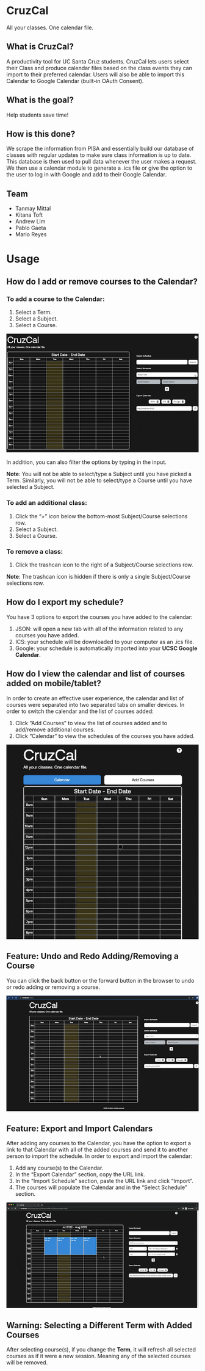 # CruzCal
All your classes. One calendar file.
## What is CruzCal? 
A productivity tool for UC Santa Cruz students. CruzCal lets users select their Class and produce calendar files based on the class events they can import to their preferred calendar. Users will also be able to import this Calendar to Google Calendar (built-in OAuth Consent). 

## What is the goal? 
Help students save time! 

## How is this done? 
We scrape the information from PISA and essentially build our database of classes with regular updates to make sure class information is up to date. This database is then used to pull data whenever the user makes a request. We then use a calendar module to generate a .ics file or give the option to the user to log in with Google and add to their Google Calendar.

## Team
- Tanmay Mittal 
- Kitana Toft
- Andrew Lim
- Pablo Gaeta
- Mario Reyes

# Usage

## How do I add or remove courses to the Calendar?

### To add a course to the Calendar:
1. Select a Term.
2. Select a Subject.
3. Select a Course.

![Add and Delete Classes Demo](frontend/apps/cruzcal/public/assets/images/add-and-delete-classes-demo.gif)

In addition, you can also filter the options by typing in the input.

**Note**: You will not be able to select/type a Subject until you have picked a Term. Similarly, you will not be able to select/type a Course until you have selected a Subject.

### To add an additional class:
1. Click the “+” icon below the bottom-most Subject/Course selections row.
2. Select a Subject.
3. Select a Course.

### To remove a class:
1. Click the trashcan icon to the right of a Subject/Course selections row.

**Note**: The trashcan icon is hidden if there is only a single Subject/Course selections row.

## How do I export my schedule?
You have 3 options to export the courses you have added to the calendar:
1. JSON: will open a new tab with all of the information related to any courses you have added.
2. ICS: your schedule will be downloaded to your computer as an .ics file.
3. Google: your schedule is automatically imported into your **UCSC Google Calendar**.

## How do I view the calendar and list of courses added on mobile/tablet?
In order to create an effective user experience, the calendar and list of courses were separated into two separated tabs on smaller devices. In order to switch the calendar and the list of courses added:

1. Click “Add Courses” to view the list of courses added and to add/remove additional courses.
2. Click “Calendar” to view the schedules of the courses you have added.

![Mobile View Demo](frontend/apps/cruzcal/public/assets/images/mobile-view-demo.gif)

## Feature: Undo and Redo Adding/Removing a Course
You can click the back button or the forward button in the browser to undo or redo adding or removing a course.

![Course Selection History Demo](frontend/apps/cruzcal/public/assets/images/course-selection-history-demo.gif)

## Feature: Export and Import Calendars
After adding any courses to the Calendar, you have the option to export a link to that Calendar with all of the added courses and send it to another person to import the schedule. In order to export and import the calendar:

1. Add any course(s) to the Calendar.
2. In the “Export Calendar” section, copy the URL link.
3. In the “Import Schedule” section, paste the URL link and click “Import”.
4. The courses will populate the Calendar and in the “Select Schedule” section.

![Export and Import Link Demo](frontend/apps/cruzcal/public/assets/images/export-and-import-link-demo.gif)

## Warning: Selecting a Different Term with Added Courses
After selecting course(s), if you change the **Term**, it will refresh all selected courses as if it were a new session. Meaning any of the selected courses will be removed.
